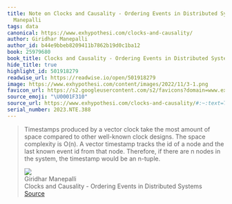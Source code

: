 ```yaml
---
title: Note on Clocks and Causality - Ordering Events in Distributed Systems via Giridhar
  Manepalli
tags: data
canonical: https://www.exhypothesi.com/clocks-and-causality/
author: Giridhar Manepalli
author_id: b44e9bbeb8209411b7862b19d0c1ba12
book: 25979680
book_title: Clocks and Causality - Ordering Events in Distributed Systems
hide_title: true
highlight_id: 501918279
readwise_url: https://readwise.io/open/501918279
image: https://www.exhypothesi.com/content/images/2022/11/3-1.png
favicon_url: https://s2.googleusercontent.com/s2/favicons?domain=www.exhypothesi.com
source_emoji: "\U0001F310"
source_url: https://www.exhypothesi.com/clocks-and-causality/#:~:text=Timestamps%20produced%20by,be%20an%20n-tuple.
serial_number: 2023.NTE.388
---
```

> Timestamps produced by a vector clock take the most amount of space compared to other well-known clock designs. The space complexity is O(n). A vector timestamp tracks the id of a node and the last known event id from that node. Therefore, if there are n nodes in the system, the timestamp would be an n-tuple.
> <div class="quoteback-footer"><div class="quoteback-avatar"><img class="mini-favicon" src="https://s2.googleusercontent.com/s2/favicons?domain=www.exhypothesi.com"></div><div class="quoteback-metadata"><div class="metadata-inner"><span style="display:none">FROM:</span><div aria-label="Giridhar Manepalli" class="quoteback-author"> Giridhar Manepalli</div><div aria-label="Clocks and Causality - Ordering Events in Distributed Systems" class="quoteback-title"> Clocks and Causality - Ordering Events in Distributed Systems</div></div></div><div class="quoteback-backlink"><a target="_blank" aria-label="go to the full text of this quotation" rel="noopener" href="https://www.exhypothesi.com/clocks-and-causality/#:~:text=Timestamps%20produced%20by,be%20an%20n-tuple." class="quoteback-arrow"> Source</a></div></div>